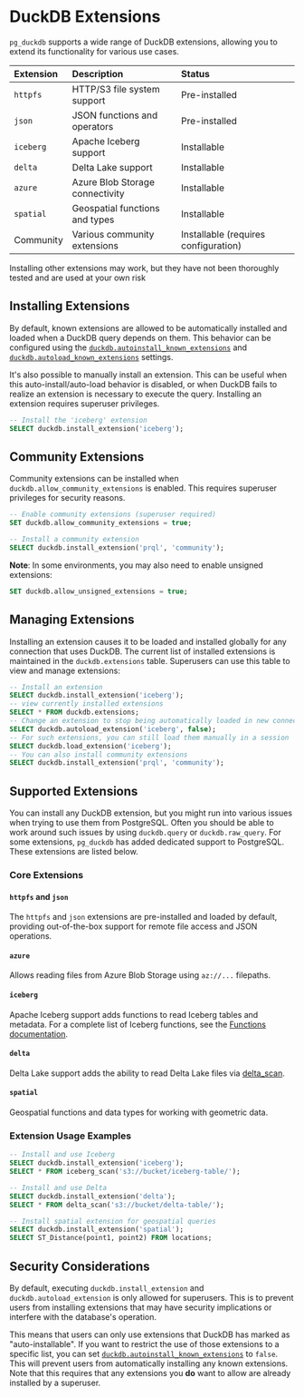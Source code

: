 # DuckDB Extensions

`pg_duckdb` supports a wide range of DuckDB extensions, allowing you to extend its functionality for various use cases.

| Extension | Description | Status |
| :--- | :--- | :--- |
| `httpfs` | HTTP/S3 file system support | Pre-installed |
| `json` | JSON functions and operators | Pre-installed |
| `iceberg` | Apache Iceberg support | Installable |
| `delta` | Delta Lake support | Installable |
| `azure` | Azure Blob Storage connectivity | Installable |
| `spatial` | Geospatial functions and types | Installable |
| Community | Various community extensions | Installable (requires configuration) |

Installing other extensions may work, but they have not been thoroughly tested and are used at your own risk

## Installing Extensions

By default, known extensions are allowed to be automatically installed and loaded when a DuckDB query depends on them. This behavior can be configured using the [`duckdb.autoinstall_known_extensions`](settings.md#duckdbautoinstall_known_extensions) and [`duckdb.autoload_known_extensions`](settings.md#duckdbautoload_known_extensions) settings.

It's also possible to manually install an extension. This can be useful when this auto-install/auto-load behavior is disabled, or when DuckDB fails to realize an extension is necessary to execute the query. Installing an extension requires superuser privileges.

```sql
-- Install the 'iceberg' extension
SELECT duckdb.install_extension('iceberg');
```

## Community Extensions

Community extensions can be installed when `duckdb.allow_community_extensions` is enabled. This requires superuser privileges for security reasons.

```sql
-- Enable community extensions (superuser required)
SET duckdb.allow_community_extensions = true;

-- Install a community extension
SELECT duckdb.install_extension('prql', 'community');
```

**Note**: In some environments, you may also need to enable unsigned extensions:

```sql
SET duckdb.allow_unsigned_extensions = true;
```

## Managing Extensions

Installing an extension causes it to be loaded and installed globally for any connection that uses DuckDB. The current list of installed extensions is maintained in the `duckdb.extensions` table. Superusers can use this table to view and manage extensions:

```sql
-- Install an extension
SELECT duckdb.install_extension('iceberg');
-- view currently installed extensions
SELECT * FROM duckdb.extensions;
-- Change an extension to stop being automatically loaded in new connections
SELECT duckdb.autoload_extension('iceberg', false);
-- For such extensions, you can still load them manually in a session
SELECT duckdb.load_extension('iceberg');
-- You can also install community extensions
SELECT duckdb.install_extension('prql', 'community');
```

## Supported Extensions

You can install any DuckDB extension, but you might run into various issues when trying to use them from PostgreSQL. Often you should be able to work around such issues by using `duckdb.query` or `duckdb.raw_query`. For some extensions, `pg_duckdb` has added dedicated support to PostgreSQL. These extensions are listed below.

### Core Extensions

#### `httpfs` and `json`
The `httpfs` and `json` extensions are pre-installed and loaded by default, providing out-of-the-box support for remote file access and JSON operations.

#### `azure`
Allows reading files from Azure Blob Storage using `az://...` filepaths.

#### `iceberg`
Apache Iceberg support adds functions to read Iceberg tables and metadata. For a complete list of Iceberg functions, see the [Functions documentation](functions.md).

#### `delta`
Delta Lake support adds the ability to read Delta Lake files via [delta_scan](functions.md#delta_scan).

#### `spatial`
Geospatial functions and data types for working with geometric data.

### Extension Usage Examples

```sql
-- Install and use Iceberg
SELECT duckdb.install_extension('iceberg');
SELECT * FROM iceberg_scan('s3://bucket/iceberg-table/');

-- Install and use Delta
SELECT duckdb.install_extension('delta');
SELECT * FROM delta_scan('s3://bucket/delta-table/');

-- Install spatial extension for geospatial queries
SELECT duckdb.install_extension('spatial');
SELECT ST_Distance(point1, point2) FROM locations;
```

## Security Considerations

By default, executing `duckdb.install_extension` and `duckdb.autoload_extension` is only allowed for superusers. This is to prevent users from installing extensions that may have security implications or interfere with the database's operation.

This means that users can only use extensions that DuckDB has marked as "auto-installable". If you want to restrict the use of those extensions to a specific list, you can set [`duckdb.autoinstall_known_extensions`](settings.md#duckdbautoinstall_known_extensions) to `false`. This will prevent users from automatically installing any known extensions. Note that this requires that any extensions you **do** want to allow are already installed by a superuser.
